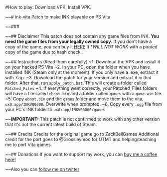 #How to play:
Download VPK, Install VPK.



~~# ink-vita
Patch to make INK playable on PS Vita

~~###

~~## Disclaimer
This patch does not contain any game files from INK. **You need the game files from your legally owned copy**.
If you don't have a copy of the game, you can buy it [HERE](https://store.steampowered.com/app/385710/INK/)
It **WILL NOT WORK* with a pirated copy of the game due to hash check.

~~## Instructions (Read them carefully)
~1. Download the VPK and install it on your hacked PS Vita
~2. In your PC, open the folder when you have installed INK (Steam only at the moment). If you only have a .exe, extract it with 7zip.
~3. Download the patch for your version and extract it in that folder. After that, run `apply_patch.bat`. This will create a folder called `Patched_Files`
~4. If everything went correctly, your Patched_Files folders will have a file called `eboot.bin` and a folder called `games` with a `game.win` file.
~5. Copy `eboot.bin` and the `games` folder and move them to the vita, `ux0:app/INKV00000`. Overwrite when prompted. 
~6. Copy every `.ogg` file from your PC's INK folder to `ux0:app/INKV00000/games`

~~**IMPORTANT:** This patch is not confirmed to work with any other version that it's not the current latest build of Steam. 

~~## Credits
Credits for the original game go to ZackBellGames
Additional credit for the port goes to @Grossleymoo for UTMT and helping/teaching me to port Vita games.

~~## Donations
If you want to support my work, you can [buy me a coffee here!](https://www.buymeacoffee.com/m1s3ry)

~~Also you can [follow me on twitter](https://www.twitter.com/m1s3ry_)
